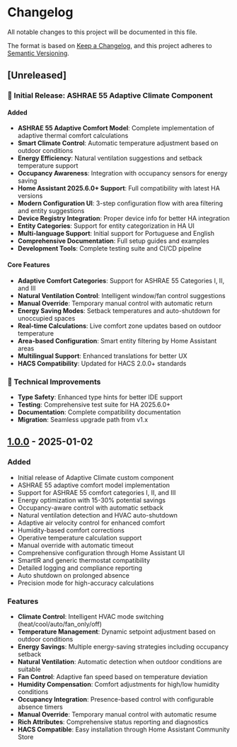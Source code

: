 # Changelog

All notable changes to this project will be documented in this file.

The format is based on [Keep a Changelog](https://keepachangelog.com/en/1.0.0/),
and this project adheres to [Semantic Versioning](https://semver.org/spec/v2.0.0.html).

## [Unreleased]

### 🚀 Initial Release: ASHRAE 55 Adaptive Climate Component

#### Added
- **ASHRAE 55 Adaptive Comfort Model**: Complete implementation of adaptive thermal comfort calculations
- **Smart Climate Control**: Automatic temperature adjustment based on outdoor conditions
- **Energy Efficiency**: Natural ventilation suggestions and setback temperature support
- **Occupancy Awareness**: Integration with occupancy sensors for energy saving
- **Home Assistant 2025.6.0+ Support**: Full compatibility with latest HA versions
- **Modern Configuration UI**: 3-step configuration flow with area filtering and entity suggestions
- **Device Registry Integration**: Proper device info for better HA integration
- **Entity Categories**: Support for entity categorization in HA UI
- **Multi-language Support**: Initial support for Portuguese and English
- **Comprehensive Documentation**: Full setup guides and examples
- **Development Tools**: Complete testing suite and CI/CD pipeline

#### Core Features
- **Adaptive Comfort Categories**: Support for ASHRAE 55 Categories I, II, and III
- **Natural Ventilation Control**: Intelligent window/fan control suggestions
- **Manual Override**: Temporary manual control with automatic return
- **Energy Saving Modes**: Setback temperatures and auto-shutdown for unoccupied spaces
- **Real-time Calculations**: Live comfort zone updates based on outdoor temperature
- **Area-based Configuration**: Smart entity filtering by Home Assistant areas
- **Multilingual Support**: Enhanced translations for better UX
- **HACS Compatibility**: Updated for HACS 2.0.0+ standards

### 🔧 Technical Improvements
- **Type Safety**: Enhanced type hints for better IDE support
- **Testing**: Comprehensive test suite for HA 2025.6.0+
- **Documentation**: Complete compatibility documentation
- **Migration**: Seamless upgrade path from v1.x

## [1.0.0] - 2025-01-02

### Added
- Initial release of Adaptive Climate custom component
- ASHRAE 55 adaptive comfort model implementation
- Support for ASHRAE 55 comfort categories I, II, and III
- Energy optimization with 15-30% potential savings
- Occupancy-aware control with automatic setback
- Natural ventilation detection and HVAC auto-shutdown
- Adaptive air velocity control for enhanced comfort
- Humidity-based comfort corrections
- Operative temperature calculation support
- Manual override with automatic timeout
- Comprehensive configuration through Home Assistant UI
- SmartIR and generic thermostat compatibility
- Detailed logging and compliance reporting
- Auto shutdown on prolonged absence
- Precision mode for high-accuracy calculations

### Features
- **Climate Control**: Intelligent HVAC mode switching (heat/cool/auto/fan_only/off)
- **Temperature Management**: Dynamic setpoint adjustment based on outdoor conditions
- **Energy Savings**: Multiple energy-saving strategies including occupancy setback
- **Natural Ventilation**: Automatic detection when outdoor conditions are suitable
- **Fan Control**: Adaptive fan speed based on temperature deviation
- **Humidity Compensation**: Comfort adjustments for high/low humidity conditions
- **Occupancy Integration**: Presence-based control with configurable absence timers
- **Manual Override**: Temporary manual control with automatic resume
- **Rich Attributes**: Comprehensive status reporting and diagnostics
- **HACS Compatible**: Easy installation through Home Assistant Community Store

[2.0.0]: https://github.com/msinhore/adaptive-climate/releases/tag/v2.0.0
[1.0.0]: https://github.com/msinhore/adaptive-climate/releases/tag/v1.0.0
